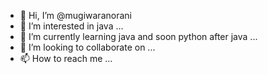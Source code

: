 - 👋 Hi, I’m @mugiwaranorani
- 👀 I’m interested in java ...
- 🌱 I’m currently learning java and soon python after java ...
- 💞️ I’m looking to collaborate on ...
- 📫 How to reach me ...

<!---
mugiwaranorani/mugiwaranorani is a ✨ special ✨ repository because its `README.md` (this file) appears on your GitHub profile.
You can click the Preview link to take a look at your changes.
--->
